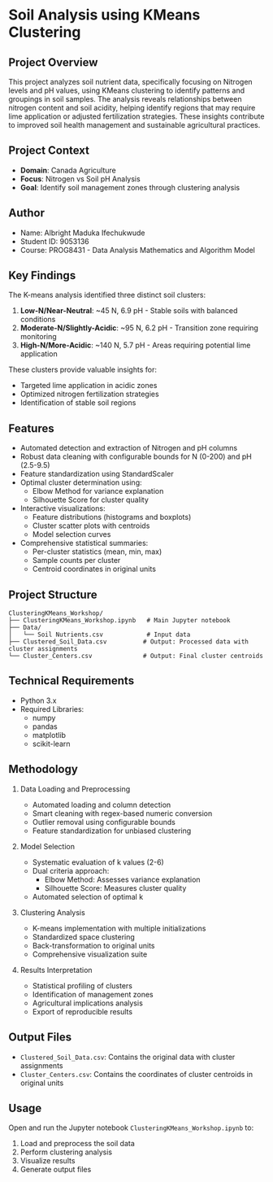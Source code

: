 # Soil Analysis using KMeans Clustering

## Project Overview
This project analyzes soil nutrient data, specifically focusing on Nitrogen levels and pH values, using KMeans clustering to identify patterns and groupings in soil samples. The analysis reveals relationships between nitrogen content and soil acidity, helping identify regions that may require lime application or adjusted fertilization strategies. These insights contribute to improved soil health management and sustainable agricultural practices.

## Project Context
- **Domain**: Canada Agriculture
- **Focus**: Nitrogen vs Soil pH Analysis
- **Goal**: Identify soil management zones through clustering analysis

## Author
- Name: Albright Maduka Ifechukwude
- Student ID: 9053136
- Course: PROG8431 - Data Analysis Mathematics and Algorithm Model

## Key Findings
The K-means analysis identified three distinct soil clusters:
1. **Low-N/Near-Neutral**: ~45 N, 6.9 pH - Stable soils with balanced conditions
2. **Moderate-N/Slightly-Acidic**: ~95 N, 6.2 pH - Transition zone requiring monitoring
3. **High-N/More-Acidic**: ~140 N, 5.7 pH - Areas requiring potential lime application

These clusters provide valuable insights for:
- Targeted lime application in acidic zones
- Optimized nitrogen fertilization strategies
- Identification of stable soil regions

## Features
- Automated detection and extraction of Nitrogen and pH columns
- Robust data cleaning with configurable bounds for N (0-200) and pH (2.5-9.5)
- Feature standardization using StandardScaler
- Optimal cluster determination using:
  - Elbow Method for variance explanation
  - Silhouette Score for cluster quality
- Interactive visualizations:
  - Feature distributions (histograms and boxplots)
  - Cluster scatter plots with centroids
  - Model selection curves
- Comprehensive statistical summaries:
  - Per-cluster statistics (mean, min, max)
  - Sample counts per cluster
  - Centroid coordinates in original units

## Project Structure
```
ClusteringKMeans_Workshop/
├── ClusteringKMeans_Workshop.ipynb   # Main Jupyter notebook
├── Data/
│   └── Soil Nutrients.csv            # Input data
├── Clustered_Soil_Data.csv          # Output: Processed data with cluster assignments
└── Cluster_Centers.csv              # Output: Final cluster centroids
```

## Technical Requirements
- Python 3.x
- Required Libraries:
  - numpy
  - pandas
  - matplotlib
  - scikit-learn

## Methodology
1. Data Loading and Preprocessing
   - Automated loading and column detection
   - Smart cleaning with regex-based numeric conversion
   - Outlier removal using configurable bounds
   - Feature standardization for unbiased clustering

2. Model Selection
   - Systematic evaluation of k values (2-6)
   - Dual criteria approach:
     - Elbow Method: Assesses variance explanation
     - Silhouette Score: Measures cluster quality
   - Automated selection of optimal k

3. Clustering Analysis
   - K-means implementation with multiple initializations
   - Standardized space clustering
   - Back-transformation to original units
   - Comprehensive visualization suite

4. Results Interpretation
   - Statistical profiling of clusters
   - Identification of management zones
   - Agricultural implications analysis
   - Export of reproducible results

## Output Files
- `Clustered_Soil_Data.csv`: Contains the original data with cluster assignments
- `Cluster_Centers.csv`: Contains the coordinates of cluster centroids in original units

## Usage
Open and run the Jupyter notebook `ClusteringKMeans_Workshop.ipynb` to:
1. Load and preprocess the soil data
2. Perform clustering analysis
3. Visualize results
4. Generate output files